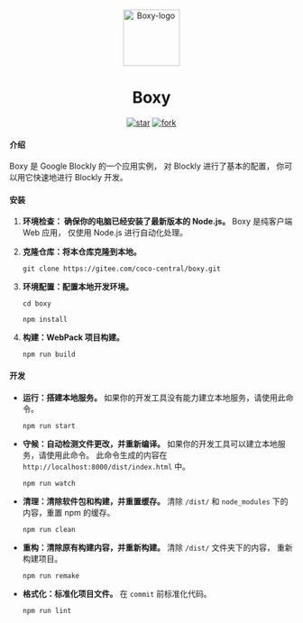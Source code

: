 <!--suppress HtmlDeprecatedAttribute -->
<p align="center">
   <br>
   <img width="100" src="https://gitee.com/coco-central/boxy/raw/master/src/icon/logo/boxy.svg" alt="Boxy-logo"/>
</p>

<h1 align="center">
   Boxy
</h1>

<div align="center">

[![star](https://gitee.com/coco-central/boxy/badge/star.svg?theme=dark)](https://gitee.com/coco-central/boxy/stargazers)
[![fork](https://gitee.com/coco-central/boxy/badge/fork.svg?theme=dark)](https://gitee.com/coco-central/boxy/members)

</div>

#### 介绍

Boxy 是 Google Blockly 的一个应用实例，
对 Blockly 进行了基本的配置，
你可以用它快速地进行 Blockly 开发。

#### 安装

1. **环境检查： 确保你的电脑已经安装了最新版本的 Node.js。**
   Boxy 是纯客户端 Web 应用，
   仅使用 Node.js 进行自动化处理。

2. **克隆仓库：将本仓库克隆到本地。**

   ```
   git clone https://gitee.com/coco-central/boxy.git
   ```

3. **环境配置：配置本地开发环境。**

   ```
   cd boxy
   ```

   ```
   npm install
   ```

4. **构建：WebPack 项目构建。**

   ```
   npm run build
   ```

#### 开发

- **运行：搭建本地服务。**
   如果你的开发工具没有能力建立本地服务，请使用此命令。

   ```
   npm run start
   ```

- **守候：自动检测文件更改，并重新编译。**
   如果你的开发工具可以建立本地服务，请使用此命令。
   此命令生成的内容在 `http://localhost:8000/dist/index.html` 中。

   ```
   npm run watch
   ```

- **清理：清除软件包和构建，并重置缓存。**
   清除 `/dist/` 和 `node_modules` 下的内容，重置 npm 的缓存。

   ```
   npm run clean
   ```

- **重构：清除原有构建内容，并重新构建。**
   清除 `/dist/` 文件夹下的内容，
   重新构建项目。

   ```
   npm run remake
   ```

- **格式化：标准化项目文件。**
   在 `commit` 前标准化代码。

   ```
   npm run lint
   ```
